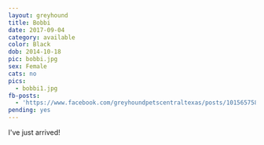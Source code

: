 ```yaml
---
layout: greyhound
title: Bobbi
date: 2017-09-04
category: available
color: Black
dob: 2014-10-18
pic: bobbi.jpg
sex: Female
cats: no
pics:
  - bobbi1.jpg
fb-posts:
  - 'https://www.facebook.com/greyhoundpetscentraltexas/posts/10156575810923572:0'
pending: yes
---
```


I've just arrived!
